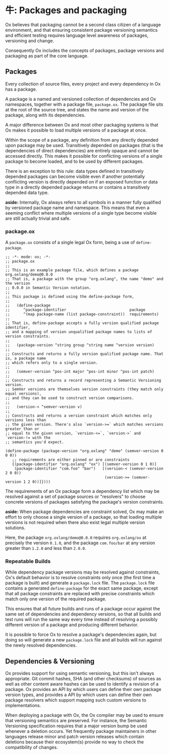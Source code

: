# 牛: Packages and packaging

Ox believes that packaging cannot be a second class citizen of a language environment, and that
ensuring consistent package versioning semantics and efficient testing requires language level
awareness of packages, versioning and change.

Consequently Ox includes the concepts of packages, package versions and packaging as part of
the core language.

## Packages

Every collection of source files, every project and every dependency in Ox has a package.

A package is a named and versioned collection of dependencies and Ox namespaces, together with
a package file, `package.ox`. The package file sits at the root of the source tree, and states
the name and version of the package, along with its dependencies.

A major difference between Ox and most other packaging systems is that Ox makes it possible to
load multiple versions of a package at once.

Within the scope of a package, any definition from any directly depended upon package may be
used. Transitively depended on packages (that is the dependencies of direct dependencies)
are entirely opaque and cannot be accessed directly. This makes it possible for conflicting
versions of a single package to become loaded, and to be used by different packages.

There is an exception to this rule: data types defined in transitively depended packages can become visible even if
another potentially conflicting version is directly depended on if an exposed function or data type in a directly
depended package returns or contains a transitively depended data type.

**aside:** Internally, Ox always refers to all symbols in a manner fully qualified by versioned package name and
namespace. This means that even a seeming conflict where multiple versions of a single type become visible are still
actually trivial and safe.

### package.ox

A `package.ox` consists of a single legal Ox form, being a use of `define-package`.

```
;; -*- mode: ox; -*-
;; package.ox
;;
;; This is an example package file, which defines a package org.oxlang/demo@0.0.0
;; That is, a package with the group "org.oxlang", the name "demo" and the version
;; 0.0.0 in Semantic Version notation.
;;
;; This package is defined using the define-package form,
;;
;;   (define-package 
;;      ^package-identifier                            package
;;      ^(map package-name (list package-constraint))  requirements)
;;
;; That is, define-package accepts a fully version qualified package identifier,
;; and a mapping of version unqualified package names to lists of version constraints.
;;
;;   (package-version ^string group ^string name ^version version)
;;
;; Constructs and returns a fully version qualified package name. That is, a package name
;; which refers only to a single version.
;;
;;   (semver-version ^pos-int major ^pos-int minor ^pos-int patch)
;;
;; Constructs and returns a record representing a Semantic Versioning version.
;; SemVer versions are themselves version constraints (they match only equal versions),
;; and they can be used to construct version comparisons.
;;
;;   (version-< ^semver-version v)
;;
;; Constructs and returns a version constraint which matches only versions less than
;; the given version. There's also `version->=` which matches versions greater than or
;; equal to the given version, `version-<=`, `version->` and `version-!= with the 
;; semantics you'd expect.

(define-package (package-version "org.oxlang" "demo" (semver-version 0 0 0))
   ;; requirements are either pinned or are constraints
   {(package-identifier "org.oxlang" "ox") [(semver-version 0 1 0)]
    (package-identifier "com.foo" "bar")   [(version-< (semver-version 2 0 0))
                                            (version->= (semver-version 1 2 0))]})))
```

The requirements of an Ox package form a dependency list which may be resolved against a set
of package sources or "resolvers" to choose concrete versions of packages satisfying the
package's version constraints.

**aside:** When package dependencies are constraint solved, Ox may make an effort to only choose a single
version of a package, so that loading multiple versions is not required when there also exist legal
multiple version solutions.

Here, the package `org.oxlang/demo@0.0.0` requires `org.oxlang/ox` at precisely the version `0.1.0`,
and the package `com.foo/bar` at any version greater than `1.2.0` and less than `2.0.0`.

### Repeatable Builds

While dependency package versions may be resolved against constraints, Ox's default behavior is to
resolve constraints only once (the first time a package is built) and generate a `package.lock` file.
The `package.lock` file contains a generated `define-package` for the exact same package, except that
all package constraints are replaced with precise constraints which match only one version of the
required package.

This ensures that all future builds and runs of a package occur against the same set of dependencies
and dependency versions, so that all builds and test runs will run the same way every time instead
of resolving a possibly different version of a package and producing different behavior.

It is possible to force Ox to resolve a package's dependencies again, but doing so will generate a
new `package.lock` file and all builds will run against the newly resolved dependencies.

## Dependencies & Versioning

Ox provides support for using semantic versioning, but this isn't always appropriate. Git commit
hashes, SHA (and other checksums) of sources as well as other content aware hashes can be used to
identify a revision of a package. Ox provides an API by which users can define their own package
version types, and provides a API by which users can define their own package resolvers which support
mapping such custom versions to implementations.

When deploying a package with Ox, the Ox compiler may be used to ensure that versioning semantics are preserved.
For instance, the Semantic Versioning specification requires that a major version bump be used whenever a deletion
occurs. Yet frequently package maintainers in other languages release minor and patch version releases which contain
deletions because their ecosystem(s) provide no way to check the compatibility of changes.
